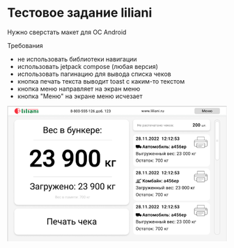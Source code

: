 # Тестовое задание liliani
Нужно сверстать макет для OC Android

Требования
 - не использовать библиотеки навигации
 - использовать jetpack compose (любая версия)
 - использовать пагинацию для вывода списка чеков
 - кнопка печать текста выводит toast с каким-то текстом
 - кнопка меню направляет на экран меню
 - кнопка "Меню" на экране меню исчезает

![Макет](https://github.com/Serunya/LilianTestProj/blob/main/layout.png)
